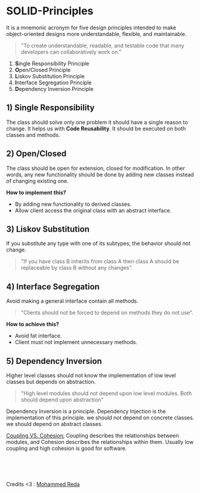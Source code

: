 # SOLID-Principles
It is a mnemonic acronym for five design principles intended to make 
object-oriented designs more understandable, flexible, and maintainable.

> "To create understandable, readable, and testable code that many developers can collaboratively work on."

1. **S**ingle Responsibility Principle
2. **O**pen/Closed Principle
3. **L**iskov Substitution Principle
4. **I**nterface Segregation Principle
5. **D**ependency Inversion Principle


## 1) Single Responsibility
The class should solve only one problem it should
have a single reason to change. It helps us with **Code Reusability**.
It should be executed on both classes and methods.

    
## 2) Open/Closed
The class should be open for extension, closed for
modification.
In other words, any new functionality should be done by adding new classes instead of
changing existing one.

**How to implement this?**
- By adding new functionality to derived classes.
- Allow client access the original class with an abstract interface.


## 3) Liskov Substitution
If you substitute any type with one of its subtypes,
the behavior should not change.
> "If you have class B inherits from class A then class A should be replaceable by class B without any changes".


## 4) Interface Segregation
Avoid making a general interface contain all
methods.
> "Clients should not be forced to depend on methods they do not use".

**How to achieve this?**
- Avoid fat interface.
- Client must not implement unnecessary methods.


## 5) Dependency Inversion
Higher level classes should not know the implementation
of low level classes but depends on abstraction.
> "High level modules should not depend upon low level modules. Both should depend upon abstraction"

Dependency Inversion is a principle. Dependency Injection is the
implementation of this principle.
we should not depend on concrete classes. we should depend on abstract
classes.

[Coupling VS. Cohesion:](https://www.geeksforgeeks.org/software-engineering-differences-between-coupling-and-cohesion/)
Coupling describes the relationships between modules, and Cohesion describes
the relationships within them.
Usually low coupling and high cohesion is good for software.

<br>
<br>
<br>

Credits <3 :
[Mohammed Reda](https://youtube.com/playlist?list=PLnqAlQ9hFYdflFSS4NigVB7aSoYPNwHTL)
